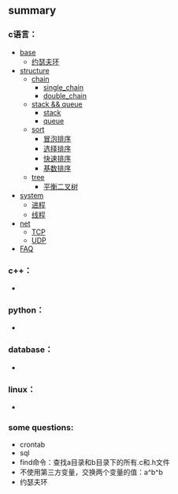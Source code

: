 summary
-----

### c语言：
* [base](cLanguage/base/)
    - [约瑟夫环](cLanguage/base/circle.c)
* [structure]()
    - [chain]()
        + [single_chain]()
        + [double_chain]()
    - [stack && queue]()
        + [stack]()
        + [queue]()
    - [sort]()
        + [冒泡排序]()
        + [选择排序]()
        + [快速排序]()
        + [基数排序]()
    - [tree]()
        + [平衡二叉树]()
* [system]()
    - [进程]()
    - [线程]()
* [net]()
    - [TCP]()
    - [UDP]()
* [FAQ]()

### c++：
* []()

### python：
* []()

### database：
* []()

### linux：
* []()

### some questions:
* crontab
* sql
* find命令：查找a目录和b目录下的所有.c和.h文件
* 不使用第三方变量，交换两个变量的值：a^b^b
* 约瑟夫环
